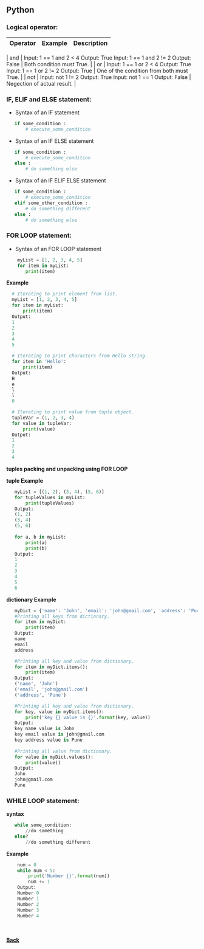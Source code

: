 ## Python

### Logical operator:
| Operator | Example | Description |
| --- | --- | --- |


| and | Input: 1 == 1 and 2 < 4 Output: True Input: 1 == 1 and 2 != 2 Output: False | Both condition must True. |
| or | Input: 1 == 1 or 2 < 4 Output: True Input: 1 == 1 or 2 != 2 Output: True | One of the condition from both must True. |
| not | Input: not 1 != 2 Output: True Input: not 1 == 1 Output: False | Negection of actual result. |

### IF, ELIF and ELSE statement:

 - Syntax of an IF statement
 ```python
	if some_condition :
		# execute_some_condition
 ```
 - Syntax of an IF ELSE statement
 ```python
	if some_condition :
		# execute_some_condition
	else :
		# do something else
 ```
 - Syntax of an IF ELIF ELSE statement
 ```python
	if some_condition :
		# execute_some_condition
	elif some_other_condition :
		# do something different
	else :
		# do something else
 ``` 

### FOR LOOP statement:
 - Syntax of an FOR LOOP statement
 ```python
	 myList = [1, 2, 3, 4, 5]
	 for item in myList:
		print(item)
 ```
 
 **Example**
  ```python
	# Iterating to print element from list.
	myList = [1, 2, 3, 4, 5]
	for item in myList:
		print(item)
	Output:
	1
	2
	3
	4
	5

	# Iterating to print characters from Hello string.
	for item in 'Hello':
		print(item)
	Output:
	H
	e
	l
	l
	0

	# Iterating to print value from tuple object.
	tupleVar = (1, 2, 3, 4)
	for value in tupleVar:
		print(value)
	Output:
	1
	2
	3
	4
 ```
 **tuples packing and unpacking using FOR LOOP**
 
 **tuple Example** 
 ```python
	myList = [(1, 2), (3, 4), (5, 6)]
	for tupleValues in myList:
		print(tupleValues)
	Output:
	(1, 2)
	(3, 4)
	(5, 6)
	
	for a, b in myList:
		print(a)
		print(b)
	Output:
	1
	2
	3
	4
	5
	6
 ```
 **dictionary Example** 
 ```python
	myDict = {'name': 'John', 'email': 'john@gmail.com', 'address': 'Pune' }
	#Printing all keys from dictionary.
	for item in myDict:
		print(item)
	Output:
	name
	email
	address

	#Printing all key and value from dictionary.
	for item in myDict.items():
		print(item)
	Output:
	('name', 'John')
	('email', 'john@gmail.com')
	('address', 'Pune')

	#Printing all key and value from dictionary.
	for key, value in myDict.items():
		print('key {} value is {}'.format(key, value))
	Output:
	key name value is John
	key email value is john@gmail.com
	key address value is Pune
	
	#Printing all value from dictionary.
	for value in myDict.values():
		print(value))
	Output:
	John
	john@gmail.com
	Pune
 ```
 
 ### WHILE LOOP statement:
 
 **syntax**
 ```python
	while some_condition:
		//do something
	else?
		//do something different
 ```
 
**Example**
```python
	num = 0
	while num < 5:
		print('Number {}'.format(num))
		num += 1
	Output:
	Number 0
	Number 1
	Number 2
	Number 3
	Number 4
```

<br/><br/>
[<i class="fa fa-arrow-left"></i> **Back**](../)
